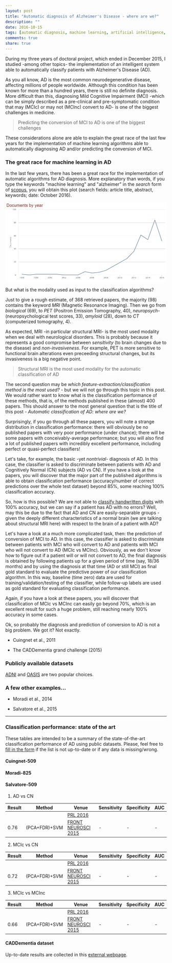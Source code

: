 ```yaml
---
layout: post
title: "Automatic diagnosis of Alzheimer's Disease - where are we?"
description: ""
date: 2016-10-15
tags: [automatic diagnosis, machine learning, artificial intelligence, alzheimer, mild cognitive impairment]
comments: true
share: true
---
```


During my three years of doctoral project, which ended in December 2015, I studied -among other topics- the implementation of an intelligent system able to automatically classify patients with Alzheimer's Disease (AD).

As you all know, AD is the most common neurodegenerative disease, affecting millions of people worldwide. Although this condition has been known for more than a hundred years, there is still no definite diagnosis. More difficult than this, diagnosing Mild Cognitive Impairment (MCI) -which can be simply described as a pre-clinical and pre-symptomatic condition that may (MCIc) or may not (MCInc) convert to AD- is one of the biggest challenges in medicine.

>Predicting the conversion of MCI to AD is one of the biggest challenges

These considerations alone are able to explain the great race of the last few years for the implementation of machine learning algorithms able to automatically diagnosing AD and/or predicting the conversion of MCI.

### The great race for machine learning in AD
In the last few years, there has been a great race for the implementation of automatic algorithms for AD diagnosis. More explanatory than words, if you type the keywords "machine learning" and "alzheimer" in the *search* form of [scopus](https://www.scopus.com/), you will obtain this plot (search fields: article title, abstract, keywords; date: October 2016).


<img src="https://raw.githubusercontent.com/christiansalvatore/christiansalvatore.github.io/master/images/automatic-diagnosis-AD-figure-1.jpg" style="width: 600px;"/>


But what is the modality used as input to the classification algorithms?

Just to give a rough estimate, of 368 retrieved papers, the majority (98) contains the keyword *MRI* (Magnetic Resonance Imaging). Then we go from *biological* (69), to *PET* (Positron Emission Tomography, 40), *neuropsych-* (neuropsychological test scores, 33), *amyloid* (28), down to *CT* (computerized tomography, 4).

As expected, MRI -in particular structural MRI- is the most used modality when we deal with neurological disorders. This is probably because it represents a good compromise between *sensitivity* (to brain changes due to the disease) and *non-invasiveness*. For example, PET is more sensitive to functional brain alterations even preceeding structural changes, but its invasiveness is a big negative point.

>Structural MRI is the most used modality for the automatic classification of AD

The second question may be *which feature-extraction/classification method is the most used?* - but we will not go through this topic in this post. We would rather want to know what is the classification performance of these methods, that is, of the methods published in these (almost) 400 papers. This should answer to the most general question that is the title of this post - *Automatic classification of AD: where are we?*

Surprisingly, if you go through all these papers, you will note a strange distribution in classification performance: there will obviously be no published papers with very poor performance (under chance); there will be some papers with conceivably-average performance; but you will also find a lot of published papers with incredibly excellent performance, including perfect or quasi-perfect classifiers!

Let's take, for example, the basic -yet *nontrivial*- diagnosis of AD. In this case, the classifier is asked to discriminate between patients with AD and Cognitively Normal (CN) subjects (AD vs CN). If you have a look at the papers, you will discover that the major part of the published algorithms is able to obtain classification performance (accuracy/number of correct predictions over the whole test dataset) beyond 85%, some reaching 100% classification accuracy.

So, how is this possible? We are not able to <a href="https://rodrigob.github.io/are_we_there_yet/build/classification_datasets_results.html#4d4e495354" target="_blank">classify handwritten digits</a> with 100% accuracy, but we can say if a patient has AD with no errors?
Well, may this be due to the fact that AD and CN are easily-separable groups - given the deeply different characteristics of a normal brain (we are talking about structural MRI here) with respect to the brain of a patient with AD?

Let's have a look at a much more complicated task, then: the prediction of conversion of MCI to AD. In this case, the classifier is asked to discriminate between patients with MCI who will convert to AD and patients with MCI who will not convert to AD (MCIc vs MCInc). Obviously, as we don't know how to figure out if a patient will or will not convert to AD, the final diagnosis is obtained by following patients up for a given period of time (say, 18/36 months) and by using the diagnosis at that time (AD or still MCI) as final gold standard to evaluate the predictive power of our classification algorithm. In this way, baseline (time zero) data are used for training/validation/testing of the classifier, while follow-up labels are used as gold standard for evaluating classification performance.

Again, if you have a look at these papers, you will discover that classification of MCIc vs MCInc can easily go beyond 70%, which is an excellent result for such a huge problem, still reaching nearly 100% accuracy in some cases.

Ok, so probably the diagnosis and prediction of conversion to AD is not a big problem. We got it? Not exactly.

* Cuingnet et al., 2011

* The CADDementia grand challenge (2015)

### Publicly available datasets
<a href="http://adni.loni.usc.edu/" target="_blank">ADNI</a> and <a href="http://www.oasis-brains.org/" target="_blank">OASIS</a> are two popular choices.

### A few other examples...



* Moradi et al., 2014

* Salvatore et al., 2015



______________________________________________

### Classification performance: state of the art
These tables are intended to be a summary of the state-of-the-art classification performance of AD using public datasets. Please, feel free to <a href="https://docs.google.com/forms/d/e/1FAIpQLSdN2wZIzWESc7N3zJJOQhXni-p9-NTeFaAG_1MJPa6PLd9W4g/viewform" target="_blank">fill in the form</a> if the list is not up-to-date or if any data is missing/wrong.

#### Cuingnet-509


#### Moradi-825


#### Salvatore-509

 1. AD vs CN

|Result   |Method   |Venue   |Sensitivity   |Specificity   |AUC   |
|---|---|---|---|---|---|
| | |<a href="" target="_blank">PRL 2016</a>| | | |
|0.76|(PCA+FDR)+SVM|<a href="http://journal.frontiersin.org/article/10.3389/fnins.2015.00307/full" target="_blank">FRONT NEUROSCI 2015</a>|-|-|-|

 2. MCIc vs CN

|Result   |Method   |Venue   |Sensitivity   |Specificity   |AUC   |
|---|---|---|---|---|---|
| | |<a href="" target="_blank">PRL 2016</a>| | | |
|0.72|(PCA+FDR)+SVM|<a href="http://journal.frontiersin.org/article/10.3389/fnins.2015.00307/full" target="_blank">FRONT NEUROSCI 2015</a>|-|-|-|

 3. MCIc vs MCInc

|Result   |Method   |Venue   |Sensitivity   |Specificity   |AUC   |
|---|---|---|---|---|---|
| | |<a href="" target="_blank">PRL 2016</a>| | | |
|0.66|(PCA+FDR)+SVM|<a href="http://journal.frontiersin.org/article/10.3389/fnins.2015.00307/full" target="_blank">FRONT NEUROSCI 2015</a>|-|-|-|



#### CADDementia dataset
Up-to-date results are collected in this <a href="https://grand-challenge.org/site/caddementia/results_all/" target="_blank">external webpage</a>.
